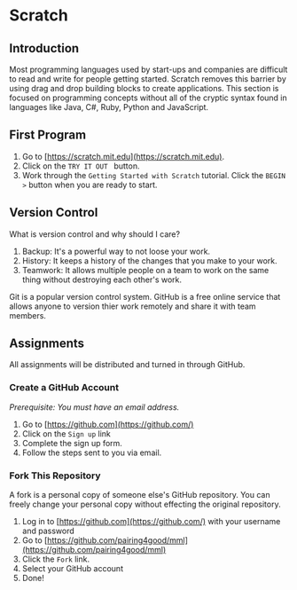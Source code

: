 # Scratch

## Introduction
Most programming languages used by start-ups and companies are difficult to read and write for people getting started.  Scratch removes this barrier by using drag and drop building blocks to create applications. This section is focused on programming concepts without all of the cryptic syntax found in languages like Java, C#, Ruby, Python and JavaScript.

## First Program
1. Go to [https://scratch.mit.edu](https://scratch.mit.edu).
1. Click on the `TRY IT OUT ` button.
1. Work through the `Getting Started with Scratch` tutorial. Click the `BEGIN >` button when you are ready to start.

## Version Control
What is version control and why should I care?  
1. Backup: It's a powerful way to not loose your work.  
2. History: It keeps a history of the changes that you make to your work.
3. Teamwork: It allows multiple people on a team to work on the same thing without destroying each other's work.

Git is a popular version control system.  GitHub is a free online service that allows anyone to version thier work remotely and share it with team members.

## Assignments
All assignments will be distributed and turned in through GitHub.

### Create a GitHub Account
_Prerequisite: You must have an email address._
1. Go to [https://github.com](https://github.com/)
2. Click on the `Sign up` link
3. Complete the sign up form.
4. Follow the steps sent to you via email.

### Fork This Repository
A fork is a personal copy of someone else's GitHub repository.  You can freely change your personal copy without effecting the original repository. 
1. Log in to [https://github.com](https://github.com/) with your username and password
1. Go to [https://github.com/pairing4good/mml](https://github.com/pairing4good/mml)
1. Click the `Fork` link.
1. Select your GitHub account
1. Done! 


